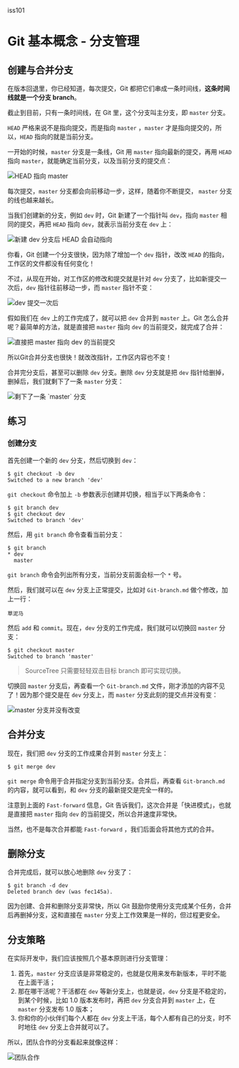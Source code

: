iss101

# Git 基本概念 - 分支管理

## 创建与合并分支

在版本回退里，你已经知道，每次提交，Git 都把它们串成一条时间线，**这条时间线就是一个分支 branch**。

截止到目前，只有一条时间线，在 Git 里，这个分支叫主分支，即 `master` 分支。

`HEAD` 严格来说不是指向提交，而是指向 `master` ，`master` 才是指向提交的，所以，`HEAD` 指向的就是当前分支。

一开始的时候，`master` 分支是一条线，Git 用 `master` 指向最新的提交，再用 `HEAD` 指向 `master`，就能确定当前分支，以及当前分支的提交点：

![HEAD 指向 master](http://www.liaoxuefeng.com/files/attachments/0013849087937492135fbf4bbd24dfcbc18349a8a59d36d000/0 "HEAD 指向 master")

每次提交，`master` 分支都会向前移动一步，这样，随着你不断提交， `master` 分支的线也越来越长。

当我们创建新的分支，例如 `dev` 时，Git 新建了一个指针叫 `dev`，指向 `master` 相同的提交，再把 `HEAD` 指向 `dev`，就表示当前分支在 `dev` 上：

![新建 dev 分支后 HEAD 会自动指向](http://www.liaoxuefeng.com/files/attachments/001384908811773187a597e2d844eefb11f5cf5d56135ca000/0 "新建 dev 分支后 HEAD 会自动指向")

你看，Git 创建一个分支很快，因为除了增加一个 `dev` 指针，改改 `HEAD` 的指向，工作区的文件都没有任何变化！

不过，从现在开始，对工作区的修改和提交就是针对 `dev` 分支了，比如新提交一次后，`dev` 指针往前移动一步，而 `master` 指针不变：

![dev 提交一次后](http://www.liaoxuefeng.com/files/attachments/0013849088235627813efe7649b4f008900e5365bb72323000/0 "dev 提交一次后")

假如我们在 `dev` 上的工作完成了，就可以把 `dev` 合并到 `master` 上。Git 怎么合并呢？最简单的方法，就是直接把 `master` 指向 `dev` 的当前提交，就完成了合并：

![直接把 master 指向 dev 的当前提交](http://www.liaoxuefeng.com/files/attachments/00138490883510324231a837e5d4aee844d3e4692ba50f5000/0 "直接把 master 指向 dev 的当前提交")

所以Git合并分支也很快！就改改指针，工作区内容也不变！

合并完分支后，甚至可以删除 `dev` 分支。删除 `dev` 分支就是把 `dev` 指针给删掉，删掉后，我们就剩下了一条 `master` 分支：

![剩下了一条 \`master\` 分支](http://www.liaoxuefeng.com/files/attachments/001384908867187c83ca970bf0f46efa19badad99c40235000/0 "剩下了一条 `master` 分支")

## 练习

### 创建分支

首先创建一个新的 `dev` 分支，然后切换到 `dev`：

	$ git checkout -b dev
	Switched to a new branch 'dev'

`git checkout` 命令加上 `-b` 参数表示创建并切换，相当于以下两条命令：

	$ git branch dev
	$ git checkout dev
	Switched to branch 'dev'

然后，用 `git branch` 命令查看当前分支：

	$ git branch
	* dev
	  master

`git branch` 命令会列出所有分支，当前分支前面会标一个 `*` 号。

然后，我们就可以在 `dev` 分支上正常提交，比如对 `Git-branch.md` 做个修改，加上一行：

	草泥马

然后 `add` 和 `commit`。现在，`dev` 分支的工作完成，我们就可以切换回 `master` 分支：

	$ git checkout master
	Switched to branch 'master'

> SourceTree 只需要轻轻双击目标 branch 即可实现切换。

切换回 `master` 分支后，再查看一个 `Git-branch.md` 文件，刚才添加的内容不见了！因为那个提交是在 `dev` 分支上，而 `master` 分支此刻的提交点并没有变：

![master 分支并没有改变](http://www.liaoxuefeng.com/files/attachments/001384908892295909f96758654469cad60dc50edfa9abd000/0 "master 分支并没有改变")

## 合并分支

现在，我们把 `dev` 分支的工作成果合并到 `master` 分支上：

	$ git merge dev

`git merge` 命令用于合并指定分支到当前分支。合并后，再查看 `Git-branch.md` 的内容，就可以看到，和 `dev` 分支的最新提交是完全一样的。

注意到上面的 `Fast-forward` 信息，Git 告诉我们，这次合并是「快进模式」，也就是直接把 `master` 指向 `dev` 的当前提交，所以合并速度非常快。

当然，也不是每次合并都能 `Fast-forward` ，我们后面会将其他方式的合并。


## 删除分支

合并完成后，就可以放心地删除 `dev` 分支了：

	$ git branch -d dev
	Deleted branch dev (was fec145a).

因为创建、合并和删除分支非常快，所以 Git 鼓励你使用分支完成某个任务，合并后再删掉分支，这和直接在 `master` 分支上工作效果是一样的，但过程更安全。



## 分支策略

在实际开发中，我们应该按照几个基本原则进行分支管理：

1. 首先，`master` 分支应该是非常稳定的，也就是仅用来发布新版本，平时不能在上面干活；
2. 那在哪干活呢？干活都在 `dev` 等新分支上，也就是说，`dev` 分支是不稳定的，到某个时候，比如 1.0 版本发布时，再把 `dev` 分支合并到 `master` 上，在 `master` 分支发布 1.0 版本；
3. 你和你的小伙伴们每个人都在 `dev` 分支上干活，每个人都有自己的分支，时不时地往 `dev` 分支上合并就可以了。

所以，团队合作的分支看起来就像这样：

![团队合作](http://www.liaoxuefeng.com/files/attachments/001384909239390d355eb07d9d64305b6322aaf4edac1e3000/0 "团队合作")




